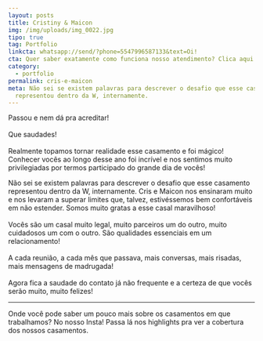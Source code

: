 ```yaml
---
layout: posts
title: Cristiny & Maicon
img: /img/uploads/img_0022.jpg
tipo: true
tag: Portfolio
linkcta: whatsapp://send/?phone=5547996587133&text=Oi!
cta: Quer saber exatamente como funciona nosso atendimento? Clica aqui!
category:
  - portfolio
permalink: cris-e-maicon
meta: Não sei se existem palavras para descrever o desafio que esse casamento
  representou dentro da W, internamente.
---
```

Passou e nem dá pra acreditar! ⠀⠀⠀⠀⠀⠀⠀⠀⠀⠀\
⠀⠀⠀⠀⠀⠀⠀⠀⠀⠀\
Que saudades!\
⠀⠀⠀⠀⠀⠀⠀⠀⠀⠀\
Realmente topamos tornar realidade esse casamento e foi mágico!\
Conhecer vocês ao longo desse ano foi incrível e nos sentimos muito privilegiadas por termos participado do grande dia de vocês!

Não sei se existem palavras para descrever o desafio que esse casamento representou dentro da W, internamente. Cris e Maicon nos ensinaram muito e nos levaram a superar limites que, talvez, estivéssemos bem confortáveis em não estender. Somos muito gratas a esse casal maravilhoso!\
⠀⠀⠀⠀⠀⠀⠀⠀⠀⠀\
Vocês são um casal muito legal, muito parceiros um do outro, muito cuidadosos um com o outro. São qualidades essenciais em um relacionamento!\
⠀⠀⠀⠀⠀⠀⠀⠀⠀⠀\
A cada reunião, a cada mês que passava, mais conversas, mais risadas, mais mensagens de madrugada!\
⠀⠀⠀⠀⠀⠀⠀⠀⠀⠀\
Agora fica a saudade do contato já não frequente e a certeza de que vocês serão muito, muito felizes!

- - -

Onde você pode saber um pouco mais sobre os casamentos em que trabalhamos? No nosso Insta! Passa lá nos highlights pra ver a cobertura dos nossos casamentos.